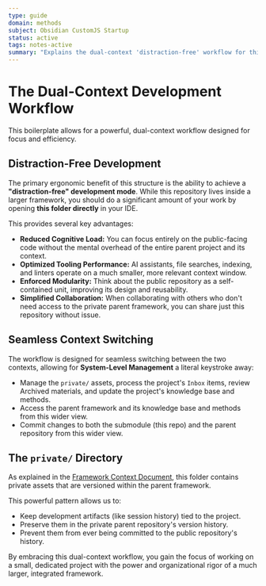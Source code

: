 ```yaml
---
type: guide
domain: methods
subject: Obsidian CustomJS Startup
status: active
tags: notes-active
summary: "Explains the dual-context 'distraction-free' workflow for this boilerplate."
---
```


# The Dual-Context Development Workflow

This boilerplate allows for a powerful, dual-context workflow designed for focus and efficiency.

## Distraction-Free Development

The primary ergonomic benefit of this structure is the ability to achieve a **"distraction-free" development mode**. While this repository lives inside a larger framework, you should do a significant amount of your work by opening **this folder directly** in your IDE.

This provides several key advantages:

-   **Reduced Cognitive Load:** You can focus entirely on the public-facing code without the mental overhead of the entire parent project and its context.
-   **Optimized Tooling Performance:** AI assistants, file searches, indexing, and linters operate on a much smaller, more relevant context window. 
-   **Enforced Modularity:** Think about the public repository as a self-contained unit, improving its design and reusability.
-   **Simplified Collaboration:** When collaborating with others who don't need access to the private parent framework, you can share just this repository without issue.

## Seamless Context Switching

The workflow is designed for seamless switching between the two contexts, allowing for **System-Level Management** a literal keystroke away:

-   Manage the `private/` assets, process the project's `Inbox` items, review Archived materials, and update the project's knowledge base and methods.
- Access the parent framework and its knowledge base and methods from this wider view.
- Commit changes to both the submodule (this repo) and the parent repository from this wider view.

## The `private/` Directory

As explained in the [Framework Context Document](docs/000-Framework-Context.md), this folder contains private assets that are versioned within the parent framework.

This powerful pattern allows us to:

-   Keep development artifacts (like session history) tied to the project.
-   Preserve them in the private parent repository's version history.
-   Prevent them from ever being committed to the public repository's history.

By embracing this dual-context workflow, you gain the focus of working on a small, dedicated project with the power and organizational rigor of a much larger, integrated framework. 
